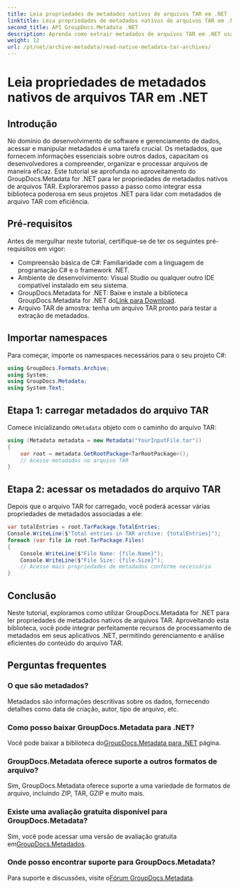 ```yaml
---
title: Leia propriedades de metadados nativos de arquivos TAR em .NET
linktitle: Leia propriedades de metadados nativos de arquivos TAR em .NET
second_title: API GroupDocs.Metadata .NET
description: Aprenda como extrair metadados de arquivos TAR em .NET usando GroupDocs.Metadata. Este tutorial orienta você pelo processo passo a passo.
weight: 12
url: /pt/net/archive-metadata/read-native-metadata-tar-archives/
---
```


# Leia propriedades de metadados nativos de arquivos TAR em .NET

## Introdução
No domínio do desenvolvimento de software e gerenciamento de dados, acessar e manipular metadados é uma tarefa crucial. Os metadados, que fornecem informações essenciais sobre outros dados, capacitam os desenvolvedores a compreender, organizar e processar arquivos de maneira eficaz. Este tutorial se aprofunda no aproveitamento do GroupDocs.Metadata for .NET para ler propriedades de metadados nativos de arquivos TAR. Exploraremos passo a passo como integrar essa biblioteca poderosa em seus projetos .NET para lidar com metadados de arquivo TAR com eficiência.
## Pré-requisitos
Antes de mergulhar neste tutorial, certifique-se de ter os seguintes pré-requisitos em vigor:
- Compreensão básica de C#: Familiaridade com a linguagem de programação C# e o framework .NET.
- Ambiente de desenvolvimento: Visual Studio ou qualquer outro IDE compatível instalado em seu sistema.
-  GroupDocs.Metadata for .NET: Baixe e instale a biblioteca GroupDocs.Metadata for .NET do[Link para Download](https://releases.groupdocs.com/metadata/net/).
- Arquivo TAR de amostra: tenha um arquivo TAR pronto para testar a extração de metadados.

## Importar namespaces
Para começar, importe os namespaces necessários para o seu projeto C#:
```csharp
using GroupDocs.Formats.Archive;
using System;
using GroupDocs.Metadata;
using System.Text;
```
## Etapa 1: carregar metadados do arquivo TAR
 Comece inicializando o`Metadata` objeto com o caminho do arquivo TAR:
```csharp
using (Metadata metadata = new Metadata("YourInputFile.tar"))
{
    var root = metadata.GetRootPackage<TarRootPackage>();
    // Acesse metadados no arquivo TAR
}
```
## Etapa 2: acessar os metadados do arquivo TAR
Depois que o arquivo TAR for carregado, você poderá acessar várias propriedades de metadados associadas a ele:
```csharp
var totalEntries = root.TarPackage.TotalEntries;
Console.WriteLine($"Total entries in TAR archive: {totalEntries}");
foreach (var file in root.TarPackage.Files)
{
    Console.WriteLine($"File Name: {file.Name}");
    Console.WriteLine($"File Size: {file.Size}");
    // Acesse mais propriedades de metadados conforme necessário
}
```

## Conclusão
Neste tutorial, exploramos como utilizar GroupDocs.Metadata for .NET para ler propriedades de metadados nativos de arquivos TAR. Aproveitando esta biblioteca, você pode integrar perfeitamente recursos de processamento de metadados em seus aplicativos .NET, permitindo gerenciamento e análise eficientes do conteúdo do arquivo TAR.

## Perguntas frequentes
### O que são metadados?
Metadados são informações descritivas sobre os dados, fornecendo detalhes como data de criação, autor, tipo de arquivo, etc.
### Como posso baixar GroupDocs.Metadata para .NET?
 Você pode baixar a biblioteca do[GroupDocs.Metadata para .NET](https://releases.groupdocs.com/metadata/net/) página.
### GroupDocs.Metadata oferece suporte a outros formatos de arquivo?
Sim, GroupDocs.Metadata oferece suporte a uma variedade de formatos de arquivo, incluindo ZIP, TAR, GZIP e muito mais.
### Existe uma avaliação gratuita disponível para GroupDocs.Metadata?
 Sim, você pode acessar uma versão de avaliação gratuita em[GroupDocs.Metadados](https://releases.groupdocs.com/).
### Onde posso encontrar suporte para GroupDocs.Metadata?
 Para suporte e discussões, visite o[Fórum GroupDocs.Metadata](https://forum.groupdocs.com/c/metadata/14).